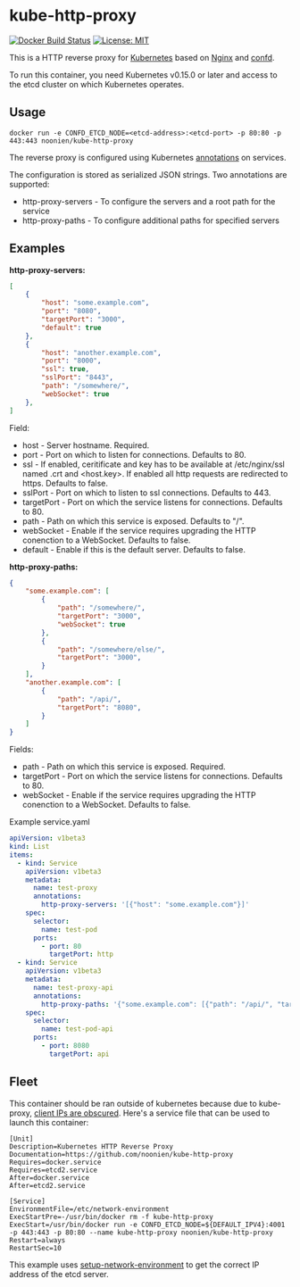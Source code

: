 kube-http-proxy
===============
[![Docker Build Status](http://hubstatus.container42.com/noonien/kube-http-proxy)](https://registry.hub.docker.com/u/noonien/kube-http-proxy)
[![License: MIT](http://img.shields.io/badge/license-MIT-blue.svg?style=flat-square)](https://github.com/noonien/kube-http-proxy/blob/master/LICENSE)

This is a HTTP reverse proxy for [Kubernetes](https://github.com/GoogleCloudPlatform/kubernetes)
based on [Nginx](http://nginx.org/) and [confd](https://github.com/kelseyhightower/confd).

To run this container, you need Kubernetes v0.15.0 or later and access to the etcd
cluster on which Kubernetes operates.


Usage
-----

    docker run -e CONFD_ETCD_NODE=<etcd-address>:<etcd-port> -p 80:80 -p 443:443 noonien/kube-http-proxy

The reverse proxy is configured using Kubernetes [annotations](https://github.com/GoogleCloudPlatform/kubernetes/blob/master/docs/annotations.md)
on services.


The configuration is stored as serialized JSON strings. Two annotations are supported:

  - http-proxy-servers - To configure the servers and a root path for the service
  - http-proxy-paths - To configure additional paths for specified servers


Examples
--------

**http-proxy-servers:**
```json
[
    {
        "host": "some.example.com",
        "port": "8080",
        "targetPort": "3000",
        "default": true
    },
    {
        "host": "another.example.com",
        "port": "8000",
        "ssl": true,
        "sslPort": "8443",
        "path": "/somewhere/",
        "webSocket": true
    },
]
```

Field:
  - host - Server hostname. Required.
  - port - Port on which to listen for connections. Defaults to 80.
  - ssl - If enabled, ceritificate and key has to be available at /etc/nginx/ssl named <host>.crt and <host.key>. If enabled all http requests are redirected to https. Defaults to false.
  - sslPort - Port on which to listen to ssl connections. Defaults to 443.
  - targetPort - Port on which the service listens for connections. Defaults to 80.
  - path - Path on which this service is exposed. Defaults to "/".
  - webSocket - Enable if the service requires upgrading the HTTP conenction to a WebSocket. Defaults to false.
  - default - Enable if this is the default server. Defaults to false.


**http-proxy-paths:**
```json
{
    "some.example.com": [
        {
            "path": "/somewhere/",
            "targetPort": "3000",
            "webSocket": true
        },
        {
            "path": "/somewhere/else/",
            "targetPort": "3000",
        }
    ],
    "another.example.com": [
        {
            "path": "/api/",
            "targetPort": "8080",
        }
    ]
}
```

Fields:
  - path - Path on which this service is exposed. Required.
  - targetPort - Port on which the service listens for connections. Defaults to 80.
  - webSocket - Enable if the service requires upgrading the HTTP conenction to a WebSocket. Defaults to false.


Example service.yaml
```yaml
apiVersion: v1beta3
kind: List
items:
  - kind: Service
    apiVersion: v1beta3
    metadata:
      name: test-proxy
      annotations:
        http-proxy-servers: '[{"host": "some.example.com"}]'
    spec:
      selector:
        name: test-pod
      ports:
        - port: 80
          targetPort: http
  - kind: Service
    apiVersion: v1beta3
    metadata:
      name: test-proxy-api
      annotations:
        http-proxy-paths: '{"some.example.com": [{"path": "/api/", "targetPort": 8080}]}'
    spec:
      selector:
        name: test-pod-api
      ports:
        - port: 8080
          targetPort: api
```


Fleet
-----

This container should be ran outside of kubernetes because due to kube-proxy,
[client IPs are obscured](https://github.com/GoogleCloudPlatform/kubernetes/blob/master/docs/services.md#shortcomings).
Here's a service file that can be used to launch this container:

```
[Unit]
Description=Kubernetes HTTP Reverse Proxy
Documentation=https://github.com/noonien/kube-http-proxy
Requires=docker.service
Requires=etcd2.service
After=docker.service
After=etcd2.service

[Service]
EnvironmentFile=/etc/network-environment
ExecStartPre=-/usr/bin/docker rm -f kube-http-proxy
ExecStart=/usr/bin/docker run -e CONFD_ETCD_NODE=${DEFAULT_IPV4}:4001 -p 443:443 -p 80:80 --name kube-http-proxy noonien/kube-http-proxy
Restart=always
RestartSec=10
```

This example uses [setup-network-environment](https://github.com/kelseyhightower/setup-network-environment)
to get the correct IP address of the etcd server.
